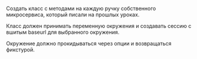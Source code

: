 Создать класс с методами на каждую ручку собственного микросервиса, который писали на прошлых уроках.

Класс должен принимать переменную окружения и создавать сессию с вшитым baseurl для выбранного окружения.

Окружение должно прокидываться через опции и возвращаться фикстурой.

